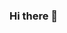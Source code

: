 ### Hi there 👋

<!--
**Subhrayan/Subhrayan** is a ✨ _special_ ✨ repository because its `README.md` (this file) appears on your GitHub profile.

Here are some ideas to get you started:

- 🔭 I’m currently working on personal projects to create credible value in the domain of data analytics ...
- 🌱 I’m currently learning Python including numpy, pandas, matplotlib, seaborn libraries ...
- 👯 I’m looking to collaborate on interesting projects on data analysis ...
- 🤔 I’m looking for help with data science specialization...
- 💬 Ask me about economics and statistics ...
- 📫 How to reach me: ...
- 😄 Pronouns: ...
- ⚡ Fun fact: ...
-->
